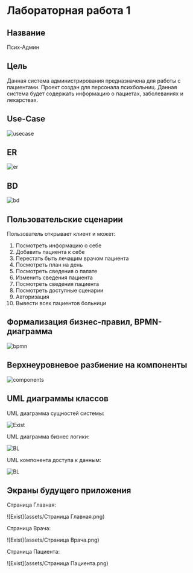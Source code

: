 # Лабораторная работа 1

## Название

Псих-Админ

## Цель


Данная система администрирования предназначена для работы с пациентами.
Проект создан для персонала психбольниц.
Данная система будет содержать информацию о пациетах, заболеваниях и лекарствах.


## Use-Case

![usecase](assets/use-case.png)

## ER

![er](assets/ER.drawio.png)

## BD

![bd](assets/bd-scheme.png)

## Пользовательские сценарии

Пользователь открывает клиент и может:

1. Посмотреть информацию о себе
2. Добавить пациента к себе
3. Перестать быть лечащим врачом пациента
4. Посмотреть план на день
5. Посмотреть сведения о палате
6. Изменить сведения пациента
7. Посмотреть сведения пациента
8. Посмотреть доступные сценарии
9. Авторизация
10. Вывести всех пациентов больници


## Формализация бизнес-правил, BPMN-диаграмма

![bpmn](assets/bpmn.png)

## Верхнеуровневое разбиение на компоненты

![components](assets/components.png)

## UML диаграммы классов

UML диаграмма сущностей системы:

![Exist](assets/UML-dto.drawio.png)

UML диаграмма бизнес логики:

![BL](assets/UML-BL.drawio.png)

UML компонента доступа к данным:

![BL](assets/UML-BD.drawio.png)

## Экраны будущего приложения

Страница Главная:

![Exist](assets/Страница Главная.png)

Страница Врача:

![Exist](assets/Страница Врача.png)

Страница Пациента:

![Exist](assets/Страница Пациента.png)
                             